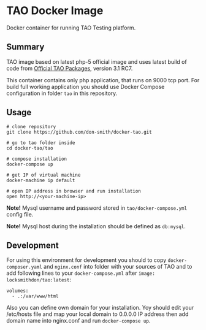 # TAO Docker Image

Docker container for running TAO Testing platform.

## Summary

TAO image based on latest php-5 official image and uses latest build of code from [Official TAO Packages](http://www.taotesting.com/get-tao/official-tao-packages/), version 3.1 RC7.

This container contains only php application, that runs on 9000 tcp port. For build full working application you should use Docker Compose configuration in folder `tao` in this repository.

## Usage

```
# clone repository
git clone https://github.com/don-smith/docker-tao.git

# go to tao folder inside
cd docker-tao/tao

# compose installation
docker-compose up

# get IP of virtual machine
docker-machine ip default

# open IP address in browser and run installation
open http://<your-machine-ip>
```

**Note!** Mysql username and password stored in `tao/docker-compose.yml` config file. 

**Note!** Mysql host during the installation should be defined as `db:mysql`.

## Development

For using this environment for development you should to copy `docker-composer.yaml` and `nginx.conf` into folder with your sources of TAO and to add following lines to your `docker-compose.yml` after `image: locksmithdon/tao:latest`:

```
volumes:
  - .:/var/www/html
```

Also you can define own domain for your installation. Yoy should edit your /etc/hosts file and map your local domain to 0.0.0.0 IP address then add domain name into nginx.conf and run `docker-compose up`.
